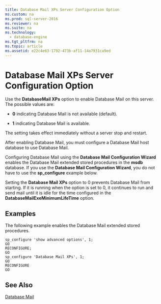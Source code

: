 ```yaml
---
title: Database Mail XPs Server Configuration Option
ms.custom: na
ms.prod: sql-server-2016
ms.reviewer: na
ms.suite: na
ms.technology: 
  - database-engine
ms.tgt_pltfrm: na
ms.topic: article
ms.assetid: e22c4e63-1792-473b-af11-14a7931ca9ed
---
```

# Database Mail XPs Server Configuration Option
  Use the **DatabaseMail XPs** option to enable Database Mail on this server. The possible values are:  
  
-   **0** indicating Database Mail is not available \(default\).  
  
-   **1** indicating Database Mail is available.  
  
 The setting takes effect immediately without a server stop and restart.  
  
 After enabling Database Mail, you must configure a Database Mail host database to use Database Mail.  
  
 Configuring Database Mail using the **Database Mail Configuration Wizard** enables the Database Mail extended stored procedures in the **msdb** database. If you use the **Database Mail Configuration Wizard**, you do not have to use the **sp\_configure** example below.  
  
 Setting the **Database Mail XPs** option to 0 prevents Database Mail from starting. If it is running when the option is set to 0, it continues to run and send mail until it is idle for the time configured in the **DatabaseMailExeMinimumLifeTime** option.  
  
## Examples  
 The following example enables the Database Mail extended stored procedures.  
  
```  
sp_configure 'show advanced options', 1;  
GO  
RECONFIGURE;  
GO  
sp_configure 'Database Mail XPs', 1;  
GO  
RECONFIGURE  
GO  
```  
  
## See Also  
 [Database Mail](../../Topics/TopicNameNotContainA/Database-Mail.md)  
  
  